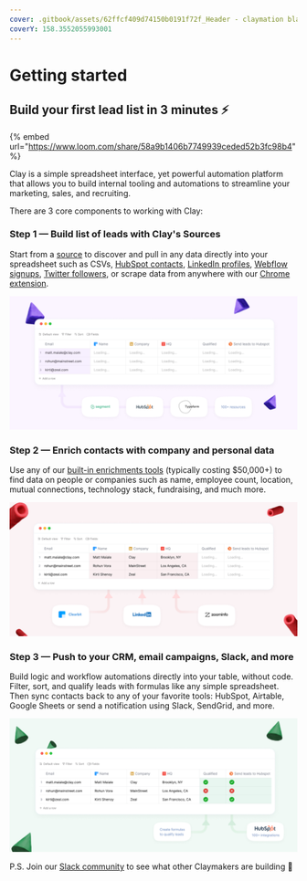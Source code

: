 ```yaml
---
cover: .gitbook/assets/62ffcf409d74150b0191f72f_Header - claymation black (2).png
coverY: 158.3552055993001
---
```


# Getting started

## Build your first lead list in 3 minutes :zap:

{% embed url="https://www.loom.com/share/58a9b1406b7749939ceded52b3fc98b4" %}

Clay is a simple spreadsheet interface, yet powerful automation platform that allows you to build internal tooling and automations to streamline your marketing, sales, and recruiting.

There are 3 core components to working with Clay:

### **Step 1 — Build list of leads with Clay's Sources**

Start from a [source](broken-reference) to discover and pull in any data directly into your spreadsheet such as CSVs, [HubSpot contacts](broken-reference), [LinkedIn profiles](broken-reference), [Webflow signups](broken-reference), [Twitter followers](broken-reference), or scrape data from anywhere with our [Chrome extension](broken-reference).

![](<.gitbook/assets/635x380 px (8).png>)

### **Step 2 — Enrich contacts with company and personal data**

Use any of our [built-in enrichments tools](broken-reference) (typically costing $50,000+) to find data on people or companies such as name, employee count, location, mutual connections, technology stack, fundraising, and much more.

![](<.gitbook/assets/635x380 px (9).png>)

###

### **Step 3 — Push to your CRM, email campaigns, Slack, and more**

Build logic and workflow automations directly into your table, without code. Filter, sort, and qualify leads with formulas like any simple spreadsheet. Then sync contacts back to any of your favorite tools: HubSpot, Airtable, Google Sheets or send a notification using Slack, SendGrid, and more.

![](<.gitbook/assets/635x380 px (10).png>)

P.S. Join our [Slack community](http://clay.com/slack) to see what other Claymakers are building :eyes:
